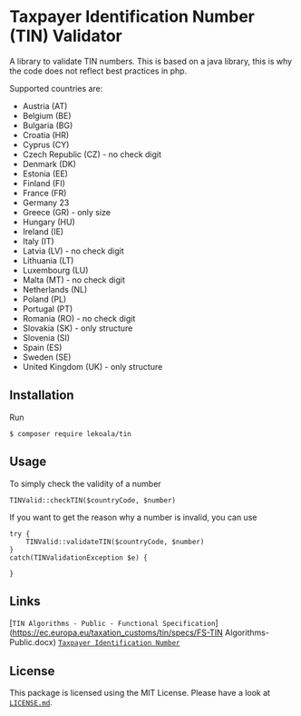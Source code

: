 # Taxpayer Identification Number (TIN) Validator

A library to validate TIN numbers. This is based on a java library,
this is why the code does not reflect best practices in php.

Supported countries are:
- Austria (AT)
- Belgium (BE)
- Bulgaria (BG)
- Croatia (HR)
- Cyprus (CY)
- Czech Republic (CZ) - no check digit
- Denmark (DK)
- Estonia (EE)
- Finland (FI)
- France (FR)
- Germany	23
- Greece (GR) - only size
- Hungary (HU)
- Ireland	(IE)
- Italy (IT)
- Latvia (LV) - no check digit
- Lithuania	(LT)
- Luxembourg (LU)
- Malta (MT) - no check digit
- Netherlands (NL)
- Poland (PL)
- Portugal (PT)
- Romania (RO) - no check digit
- Slovakia (SK) - only structure
- Slovenia (SI)
- Spain (ES)
- Sweden (SE)
- United Kingdom (UK) - only structure

## Installation

Run

```
$ composer require lekoala/tin
```

## Usage

To simply check the validity of a number

    TINValid::checkTIN($countryCode, $number)

If you want to get the reason why a number is invalid, you can use

    try {
        TINValid::validateTIN($countryCode, $number)
    }
    catch(TINValidationException $e) {
        
    }

## Links

[`TIN Algorithms - Public - Functional Specification`](https://ec.europa.eu/taxation_customs/tin/specs/FS-TIN Algorithms-Public.docx)
[`Taxpayer Identification Number`](https://en.wikipedia.org/wiki/Taxpayer_Identification_Number)

## License

This package is licensed using the MIT License.
Please have a look at [`LICENSE.md`](LICENSE.md).

